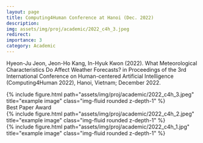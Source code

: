 ```yaml
---
layout: page
title: Computing4Human Conference at Hanoi (Dec. 2022) 
description: 
img: assets/img/proj/academic/2022_c4h_3.jpeg
redirect: 
importance: 3
category: Academic
---
```


Hyeon-Ju Jeon, Jeon-Ho Kang, In-Hyuk Kwon (2022). What Meteorological Characteristics Do Affect Weather Forecasts? in Proceedings of the 3rd International Conference on Human-centered Artificial Intelligence (Computing4Human 2022), Hanoi, Vietnam; December 2022.

<div class="row">
    <div class="col-sm mt-3 mt-md-0">
        {% include figure.html path="assets/img/proj/academic/2022_c4h_3.jpeg" title="example image" class="img-fluid rounded z-depth-1" %}
    </div>
</div>
<div class="caption">
    Best Paper Award
</div>

<div class="row">
    <div class="col-sm mt-2 mt-md-0">
        {% include figure.html path="assets/img/proj/academic/2022_c4h_2.jpeg" title="example image" class="img-fluid rounded z-depth-1" %}
    </div>
    <div class="col-sm mt-2 mt-md-0">
        {% include figure.html path="assets/img/proj/academic/2022_c4h_1.jpg" title="example image" class="img-fluid rounded z-depth-1" %}
    </div>
</div>
<div class="caption">
    
</div>


